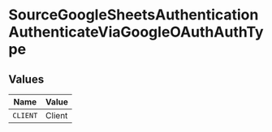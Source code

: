 # SourceGoogleSheetsAuthenticationAuthenticateViaGoogleOAuthAuthType


## Values

| Name     | Value    |
| -------- | -------- |
| `CLIENT` | Client   |